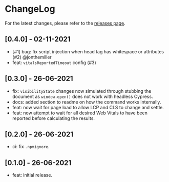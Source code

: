 # ChangeLog

For the latest changes, please refer to the [releases page](https://github.com/cmorten/cypress-web-vitals/releases).

## [0.4.0] - 02-11-2021

- [#1] bug: fix script injection when head tag has whitespace or attributes (#2) @jonthemiller
- feat: `vitalsReportedTimeout` config (#3)

## [0.3.0] - 26-06-2021

- fix: `visibilityState` changes now simulated through stubbing the document as `window.open()` does not work with headless Cypress.
- docs: added section to readme on how the command works internally.
- feat: now wait for page load to allow LCP and CLS to change and settle.
- feat: now attempt to wait for all desired Web Vitals to have been reported before calculating the results.

## [0.2.0] - 26-06-2021

- ci: fix `.npmignore`.

## [0.1.0] - 26-06-2021

- feat: initial release.
